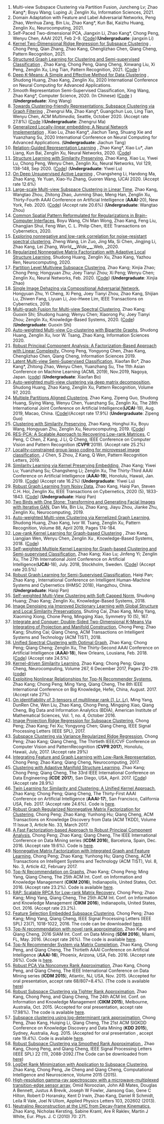 

1.  <span class="s4">Multi-view Subspace Clustering via Partition Fusion</span><span class="s9">, </span><span class="s4">Juncheng Lv; Zhao Kang*; Boyu Wang; Luping Ji; Zenglin Xu, Information Sciences, 2021.</span>
2.  <span class="s9">Domain Adaptation with Feature and Label Adversarial Networks, </span><span class="s4">Peng Zhao, Wenhua Zang, Bin Liu, Zhao Kang*, Kun Bai, Kaizhu Huang, Zenglin Xu, Neurocomputing, 2021.</span>
3.  <span class="s4">Self-Paced Two-dimensional PCA, </span><span class="s11">J</span><span class="s4">iangxin Li</span><span class="s11">, Zhao Kang*, </span><span class="s4">Chong Peng</span><span class="s11">, </span><span class="s4">Wenyu Chen, </span><span class="s11">AAAI 2021</span><span class="s4">, Feb 2-9</span><span class="s11">. </span><span class="s4">([<span class="s12">Code</span>](https://www.google.com/url?q=https%3A%2F%2Fgithub.com%2Fsckangz%2FSP2DPCA&amp;sa=D&amp;sntz=1&amp;usg=AFQjCNGlYL48pySj2FwIv1IWHIewPrAnIA))</span><span class="s11">(</span><span class="s4">**Undergraduate**</span><span class="s11">: </span><span class="s4">jiangxin Li)</span>
4.  <span class="s13">[<span class="s14">Kernel Two-Dimensional Ridge Regression for Subspace Clustering</span>](https://www.google.com/url?q=https%3A%2F%2Farxiv.org%2Fpdf%2F2011.01477.pdf&amp;sa=D&amp;sntz=1&amp;usg=AFQjCNE47bGZLT0UG0jVSi8LVBk2FJ1hjg)</span><span class="s4"> , </span><span class="s15">Chong Peng</span><span class="s4">, </span><span class="s15">Qian Zhang</span><span class="s4">, </span><span class="s15">Zhao Kang</span><span class="s4">, </span><span class="s15">Chenglizhao Chen, Qiang Cheng, Pattern</span><span class="s4"> Recognition, 2021.<span class="Apple-converted-space"> </span></span>
5.  <span class="s10">[<span class="s14">Structured Graph Learning for Clustering and Semi-supervised Classification</span>](https://www.google.com/url?q=https%3A%2F%2Farxiv.org%2Fabs%2F2008.13429&amp;sa=D&amp;sntz=1&amp;usg=AFQjCNE0LTp7NgJzMVL_TMg9qiZyWmImpQ)</span><span class="s11"> </span><span class="s4">, Zhao Kang, Chong Peng, Qiang Cheng, Xinwang Liu, Xi Peng, Zenglin Xu, Ling Tian, Pattern </span><span class="s11">R</span><span class="s4">ecognition, 202</span><span class="s11">1</span><span class="s4">. ([<span class="s12">Code</span>](https://www.google.com/url?q=https%3A%2F%2Fgithub.com%2Fsckangz%2FICDE&amp;sa=D&amp;sntz=1&amp;usg=AFQjCNGVO4Qlc0s9pKLL0PUU5jEclHfLMg)</span><span class="s11"> </span><span class="s4">)</span>
6.  <span class="s13">[<span class="s14">Deep K-Means: A Simple and Effective Method for Data Clustering</span>](https://www.google.com/url?q=https%3A%2F%2Flink.springer.com%2Fchapter%2F10.1007%2F978-981-15-7670-6_23&amp;sa=D&amp;sntz=1&amp;usg=AFQjCNHMWqAHDQ-qDrH8J6m3eRLQqpbXMA)</span><span class="s4"> , </span><span class="s15">Shudong Huang</span><span class="s4">, </span><span class="s15">Zhao Kan</span><span class="s4">g, </span><span class="s15">Zenglin Xu, </span><span class="s4">2020 International Conference on Neural Computing for Advanced Applications</span><span class="s15">.</span>
7.  <span class="s4">Smooth Representation</span><span class="s11"> </span><span class="s4">Semi-Supervised Classification,<span class="Apple-converted-space">  </span>Xing Wang, </span><span class="s11">Zhao Kang*, Computer Science, 2020. (In Chinese) ([<span class="s14">Code</span>](https://www.google.com/url?q=https%3A%2F%2Fgithub.com%2Fsckangz%2FSRSSC&amp;sa=D&amp;sntz=1&amp;usg=AFQjCNFrBZ-AOTbsLwe3O_P5j_LSUhFjeg) )(</span><span class="s4">**Undergraduate**</span><span class="s11">: </span><span class="s4">Xing Wang</span><span class="s11">)</span>
8.  <span class="s13">[<span class="s14">Towards Clustering-friendly Representations: Subspace Clustering via Graph Filtering</span>](https://www.google.com/url?q=https%3A%2F%2Fdl.acm.org%2Fdoi%2Fabs%2F10.1145%2F3394171.3413597&amp;sa=D&amp;sntz=1&amp;usg=AFQjCNFfJr3nVB6Qd4jHI-8repGoK-ZhQA)</span><span class="s4"> </span><span class="s15">, Zhengrui Ma,</span><span class="s4"> Zhao Kang*, </span><span class="s15">Guangchun Luo, Ling Tian</span><span class="s4">, </span><span class="s15">Wenyu Chen</span><span class="s4">, </span><span class="s15">_ACM Multimedia,<span class="Apple-converted-space"> </span>_ Seattle, October 2020. (</span><span class="s4">Accept rate 27.8%</span><span class="s15">) ([<span class="s14">Code</span>](https://www.google.com/url?q=https%3A%2F%2Fgithub.com%2Fsckangz%2FSTRR&amp;sa=D&amp;sntz=1&amp;usg=AFQjCNHNDnPLaIIU4yiEMiGA0eiX5R8Dkw)</span><span class="s4"> </span><span class="s15">)</span><span class="s4">(</span><span class="s15">**Undergraduate**</span><span class="s4">: </span><span class="s15">Zhengrui Ma</span><span class="s4">)</span>
9.  <span class="s13">[<span class="s14">Generalized Locally-linear embedding: A Neural Network Implementation</span>](https://www.google.com/url?q=https%3A%2F%2Flink.springer.com%2Fchapter%2F10.1007%2F978-981-15-7670-6_9&amp;sa=D&amp;sntz=1&amp;usg=AFQjCNFwtM_zWZAnRqcvbNx7YHPxEuQvHQ)</span><span class="s4"> , </span><span class="s15">Xiao Lu, Zhao Kang*, Jiachun Tang, Shuang Xie and Yuanzhang Su, </span><span class="s4">2020 International Conference on Neural Computing for Advanced Applications</span><span class="s15">. </span><span class="s4">(</span><span class="s15">**Undergraduate**</span><span class="s4">: </span><span class="s15">Jiachun Tang</span><span class="s4">)</span>
10.  <span class="s13">[<span class="s14">Relation-Guided Representation Learning</span>](https://www.google.com/url?q=https%3A%2F%2Farxiv.org%2Fabs%2F2007.05742&amp;sa=D&amp;sntz=1&amp;usg=AFQjCNF-eNN7qwoAGKvAsqF4XRyADLneIg)</span><span class="s4"> </span><span class="s15">, </span><span class="s4">Zhao Kang*, Xiao Lu*, Jian Liang, Kun Bai, Zenglin Xu, Neural Networks, 2020. ([<span class="s16">Code</span>](https://www.google.com/url?q=https%3A%2F%2Fgithub.com%2FnbShawnLu%2FRGRL&amp;sa=D&amp;sntz=1&amp;usg=AFQjCNE_oOkHxqQ4p7dFuK8UhRNmlMlJFg))</span>
11.  <span class="s13">[<span class="s14">Structure Learning with Similarity Preserving</span>](https://www.google.com/url?q=https%3A%2F%2Fwww.sciencedirect.com%2Fscience%2Farticle%2Fpii%2FS0893608020302008%3Fvia%253Dihub&amp;sa=D&amp;sntz=1&amp;usg=AFQjCNGoiiJQ92-L5uQOjKPnPP9ThIlifg)</span><span class="s4">, Zhao Kang, Xiao Lu, Yiwei Lu, Chong Peng, Wenyu Chen, Zenglin Xu, Neural Networks, Vol 129, 138-148, Sep 2020. ([<span class="s16">Code</span>](https://www.google.com/url?q=https%3A%2F%2Fgithub.com%2Fsckangz%2FL2SP&amp;sa=D&amp;sntz=1&amp;usg=AFQjCNGqcWOKPoW0sMBw_gSnvXXKV1_UoA)) (</span><span class="s15">**Undergraduate**</span><span class="s4">: Yiwei Lu)</span>
12.  <span class="s13">[<span class="s14">On Deep Unsupervised Active Learning</span>](https://www.google.com/url?q=https%3A%2F%2Fwww.ijcai.org%2FProceedings%2F2020%2F364&amp;sa=D&amp;sntz=1&amp;usg=AFQjCNEKnLubIYbBZcwsCrG0YILUIR7FSw)</span><span class="s4"> , Changsheng Li, Handong Ma, Zhao Kang, Ye Yuan, Xiao-Yu Zhang, Guoren Wang, IJCAI 2020. (Accept rate 12.6%)<span class="Apple-converted-space"> </span></span>
13.  <span class="s13">[<span class="s14">Large-scale Multi-view Subspace Clustering in Linear Time</span>](https://www.google.com/url?q=https%3A%2F%2Farxiv.org%2Fabs%2F1911.09290&amp;sa=D&amp;sntz=1&amp;usg=AFQjCNG2H4NSueZpnZ_BQkNH3bKCpr-mWA)</span><span class="s4">, Zhao Kang</span><span class="s15">**,**</span><span class="s4"> Wangtao Zhou, Zhitong Zhao, Junming Shao, Meng Han, Zenglin Xu, Thirty-Fourth AAAI Conference on Artificial Intelligence (</span><span class="s15">**AAAI**</span><span class="s4">-20), New York, Feb. 2020. ([<span class="s16">Code</span>](https://www.google.com/url?q=https%3A%2F%2Fgithub.com%2Fsckangz%2FLMVSC&amp;sa=D&amp;sntz=1&amp;usg=AFQjCNG317yt73pkH3OD_R7eBFKSQr2g6w)) (Accept rate 20.6%) (</span><span class="s15">**Undergraduate**</span><span class="s4">: Wangtao Zhou)</span>
14.  <span class="s13">[<span class="s14">Common Spatial Pattern Reformulated for Regularizations in Brain-Computer Interfaces</span>](https://www.google.com/url?q=https%3A%2F%2Fieeexplore.ieee.org%2Fdocument%2F9076261&amp;sa=D&amp;sntz=1&amp;usg=AFQjCNFxeIOyvW8_f5QHzyHrm2_ZxLZPhg)</span><span class="s4">, Boyu Wang, Chi Man Wong, Zhao Kang, Feng Liu, Changjian Shui, Feng Wan, C. L. Philip Chen, IEEE Transactions on Cybernetics, 2020.<span class="Apple-converted-space"> </span></span>
15.  <span class="s13">[<span class="s14">Exploring nonnegative and low-rank correlation for noise-resistant spectral clustering</span>](https://www.google.com/url?q=https%3A%2F%2Flink.springer.com%2Farticle%2F10.1007%2Fs11280-020-00802-1%3Fwt_mc%3DInternal.Event.1.SEM.ArticleAuthorOnlineFirst%26utm_source%3DArticleAuthorContributingOnlineFirst%26utm_medium%3Demail%26utm_content%3DAA_en_06082018%26ArticleAuthorContributingOnlineFirst_20200313&amp;sa=D&amp;sntz=1&amp;usg=AFQjCNEp0jdEMw3ZwBBTDpd-iI_mZ2GB9Q)</span><span class="s4">, Zheng Wang, Lin Zuo, Jing Ma, Si Chen, Jingjing Li, Zhao Kang, Lei Zhang, _World_[<span class="s16">_ _</span>](https://www.google.com/url?q=https%3A%2F%2Flink.springer.com%2Fjournal%2F11280&amp;sa=D&amp;sntz=1&amp;usg=AFQjCNEq1KCGhOD2oxptUdOFz4DI2SWxGQ)_Wide_[<span class="s16">_ _</span>](https://www.google.com/url?q=https%3A%2F%2Flink.springer.com%2Fjournal%2F11280&amp;sa=D&amp;sntz=1&amp;usg=AFQjCNEq1KCGhOD2oxptUdOFz4DI2SWxGQ)_Web, _2020.</span>
16.  <span class="s17">[<span class="s18">Regularized Nonnegative Matrix Factorization with Adaptive Local Structure Learning</span>](https://www.google.com/url?q=https%3A%2F%2Fwww.sciencedirect.com%2Fscience%2Farticle%2Fpii%2FS0925231219316728&amp;sa=D&amp;sntz=1&amp;usg=AFQjCNEDW6XH28fZm1jLyyP-FKLiOGdFNQ)</span><span class="s19">, Shudong Huang, Zenglin Xu, Zhao Kang, Yazhou<span class="Apple-converted-space">  </span>Ren, Neurocomputing, 2020.</span>
17.  <span class="s13">[<span class="s14">Partition Level Multiview Subspace Clustering</span>](https://www.google.com/url?q=https%3A%2F%2Fwww.sciencedirect.com%2Fscience%2Farticle%2Fpii%2FS0893608019303326%3Fdgcid%3Dauthor&amp;sa=D&amp;sntz=1&amp;usg=AFQjCNFTx5P-GpCdlPDdS7T2RQHidcs0Sw)</span><span class="s4">, Zhao Kang; Xinjia Zhao; Chong Peng; Hongyuan Zhu; Joey Tianyi Zhou; Xi Peng; Wenyu Chen; Zenglin Xu, Neural Networks, Feb. 2020. ([<span class="s16">Code</span>](https://www.google.com/url?q=https%3A%2F%2Fgithub.com%2Fsckangz%2FPMSC&amp;sa=D&amp;sntz=1&amp;usg=AFQjCNHkt2U1tPHNivvTeV83ctXOhqUf-A)) (</span><span class="s15">**Undergraduate**</span><span class="s4">: Xinjia Zhao)</span>
18.  <span class="s13">[<span class="s14">Single Image Dehazing via Compositional Adversarial Network</span>](https://www.google.com/url?q=https%3A%2F%2Fieeexplore.ieee.org%2Fdocument%2F8946591&amp;sa=D&amp;sntz=1&amp;usg=AFQjCNHa-26lhxLZqTQCxdeVKeUh8bjUKQ)</span><span class="s4">, Hongyuan Zhu, Yi Cheng, Xi Peng, Joey Tianyi Zhou, Zhao Kang, Shijian Lu, Zhiwen Fang, Liyuan Li, Joo-Hwee Lim, IEEE Transactions on Cybernetics, 2019.<span class="Apple-converted-space"> </span></span>
19.  <span class="s13">[<span class="s14">Multi-graph Fusion for Multi-view Spectral Clustering</span>](https://www.google.com/url?q=https%3A%2F%2Fwww.sciencedirect.com%2Fscience%2Farticle%2Fpii%2FS0950705119304770&amp;sa=D&amp;sntz=1&amp;usg=AFQjCNFqwNJu-yFYmxhHntA89SfgjM8sZA)</span><span class="s4">, Zhao Kang; Guoxin Shi; Shudong huang; Wenyu Chen; Xiaorong Pu; Joey Tianyi Zhou; Zenglin Xu, Knowledge-Based Systems, 2020. ([<span class="s16">Code</span>](https://www.google.com/url?q=https%3A%2F%2Fgithub.com%2Fsckangz%2FGFSC&amp;sa=D&amp;sntz=1&amp;usg=AFQjCNFEhoG1WaM7FrjzWD_BmsMZHDH-BQ)) (</span><span class="s15">**Undergraduate**</span><span class="s4">: Guoxin Shi)</span>
20.  <span class="s13">[<span class="s14">Auto-weighted Multi-view Co-clustering with Bipartite Graphs</span>](https://www.google.com/url?q=https%3A%2F%2Fwww.sciencedirect.com%2Fscience%2Farticle%2Fpii%2FS0020025519309302&amp;sa=D&amp;sntz=1&amp;usg=AFQjCNFVOCCo-s7AJxjyZkk3HgAiYd1Qsg)</span><span class="s4">, Shudong Huang, Zenglin Xu, Ivor W. Tsang, Zhao Kang, Information Sciences 2020.</span>
21.  <span class="s13">[<span class="s14">Robust Principal Component Analysis: A Factorization-Based Approach with Linear Complexity,</span>](https://www.google.com/url?q=https%3A%2F%2Fwww.sciencedirect.com%2Fscience%2Farticle%2Fpii%2FS0020025519309259&amp;sa=D&amp;sntz=1&amp;usg=AFQjCNEyZFJMESQIjq7KgpZo9z3LLOcpAw)</span><span class="s4"> Chong Peng, Yongyong Chen, Zhao Kang, Chenglizhao Chen, Qiang Cheng, Information Sciences 2019.</span>
22.  <span class="s13">[<span class="s14">Latent Multi-view Semi-Supervised Classification</span>](http://www.google.com/url?q=http%3A%2F%2Fproceedings.mlr.press%2Fv101%2Fbo19a.html&amp;sa=D&amp;sntz=1&amp;usg=AFQjCNG1cMZqUeXdJPfkdGHiSAwARFnWQA)</span><span class="s1">, </span><span class="s4">Xiaofan Bo*, Zhao Kang*, Zhitong Zhao, Wenyu Chen, Yuanzhang Su, The 11th Asian Conference on Machine Learning (ACML 2019), Nov.2019, Nagoya, Japan. ([<span class="s16">code</span>](https://www.google.com/url?q=https%3A%2F%2Fgithub.com%2Fsckangz%2FLMVL&amp;sa=D&amp;sntz=1&amp;usg=AFQjCNGHXn1ey9HDhzciXPpn4yk2G1eNHw)) (</span><span class="s15">**Undergraduate**</span><span class="s4">: Xiaofan Bo)</span>
23.  <span class="s13">[<span class="s14">Auto-weighted multi-view clustering via deep matrix decomposition</span>](https://www.google.com/url?q=https%3A%2F%2Fwww.sciencedirect.com%2Fscience%2Farticle%2Fpii%2FS0031320319303188&amp;sa=D&amp;sntz=1&amp;usg=AFQjCNFAfn-N4lKU6hRhhUadPLHmgUQP-Q)</span><span class="s4">, Shudong Huang, Zhao Kang, Zenglin Xu, Pattern Recognition, Volume 97, 2020.<span class="Apple-converted-space"> </span></span>
24.  <span class="s13">[<span class="s14">Multiple Partitions Aligned Clustering</span>](https://www.google.com/url?q=https%3A%2F%2Fwww.ijcai.org%2Fproceedings%2F2019%2F0375.pdf&amp;sa=D&amp;sntz=1&amp;usg=AFQjCNHnLQqCxHl8b-0mZcidl2_cZVmrzA)</span><span class="s4">, Zhao Kang, Zipeng Guo, Shudong Huang, Siying Wang, Wenyu Chen, Yuanzhang Su, Zenglin Xu,<span class="Apple-converted-space">  </span>The 28th International Joint Conference on Artificial Intelligence(</span><span class="s15">**IJCAI**</span><span class="s4">-19), Aug. 2019, Macao, China. ([<span class="s16">Code</span>](https://www.google.com/url?q=https%3A%2F%2Fgithub.com%2Fsckangz%2FmPAC&amp;sa=D&amp;sntz=1&amp;usg=AFQjCNEWpetqPCM7-9h7AoDeitlySuhHzw))(Accept rate 17.9%)<span class="Apple-converted-space">  </span>(</span><span class="s15">**Undergraduate**</span><span class="s4">: Zipeng Guo)</span>
25.  <span class="s13">[<span class="s14">Clustering with Similarity Preserving</span>](https://www.google.com/url?q=https%3A%2F%2Farxiv.org%2Fabs%2F1905.08419&amp;sa=D&amp;sntz=1&amp;usg=AFQjCNFpRmRG5EzT2NOA0HVHP8Su9W-n9A)</span><span class="s4">, Zhao Kang, Honghui Xu, Boyu Wang, Hongyuan Zhu, Zenglin Xu, Neurocomputing, 2019. ([<span class="s16">Code</span>](https://www.google.com/url?q=https%3A%2F%2Fgithub.com%2Fsckangz%2FSPC&amp;sa=D&amp;sntz=1&amp;usg=AFQjCNGPIce6xbdaSSzWcMY1vbw8HTYZvQ))</span>
26.  <span class="s13">[<span class="s14">RES-PCA: A Scalable Approach to Recovering Low-rank Matrices</span>](http://www.google.com/url?q=http%3A%2F%2Fopenaccess.thecvf.com%2Fcontent_CVPR_2019%2Fpapers%2FPeng_RES-PCA_A_Scalable_Approach_to_Recovering_Low-Rank_Matrices_CVPR_2019_paper.pdf&amp;sa=D&amp;sntz=1&amp;usg=AFQjCNGUcOTigYwAkNNmUo5UCMfq8outhg)</span><span class="s4">, C Peng, C Chen, Z Kang, J Li, Q Cheng, IEEE Conference on Computer Vision and Pattern Recognition (</span><span class="s15">**CVPR**</span><span class="s4">'2019). (Accept rate 25.2%)<span class="Apple-converted-space"> </span></span>
27.  <span class="s17">[<span class="s18">Locality-constrained group lasso coding for microvessel image classification</span>](https://www.google.com/url?q=https%3A%2F%2Fwww.sciencedirect.com%2Fscience%2Farticle%2Fpii%2FS0167865519300510&amp;sa=D&amp;sntz=1&amp;usg=AFQjCNGLrgo1xtEvGUwBX1h3U6sHnNwSEg)</span><span class="s19">, J Chen, S Zhou, Z Kang, Q Wen, Pattern Recognition Letters, 2019.</span>
28.  <span class="s13">[<span class="s14">Similarity Learning via Kernel Preserving Embedding</span>](https://www.google.com/url?q=https%3A%2F%2Faaai.org%2Fojs%2Findex.php%2FAAAI%2Farticle%2Fview%2F4301&amp;sa=D&amp;sntz=1&amp;usg=AFQjCNH_Az9UvwlOzJKw27khiNAiN03UOA)</span><span class="s4">, Zhao Kang; Yiwei Lu; Yuanzhang Su; Changsheng Li; Zenglin Xu, The Thirty-Third AAAI Conference on Artificial Intelligence (</span><span class="s15">**AAAI-19**</span><span class="s4">), Honolulu, Hawaii, Jan. 2019. ([<span class="s16">Code</span>](https://www.google.com/url?q=https%3A%2F%2Fgithub.com%2Fsckangz%2FSLKE&amp;sa=D&amp;sntz=1&amp;usg=AFQjCNHiTzHlzznvFIxMrCQ224Kym0RA-Q)) (Accept rate 16.2%) (</span><span class="s15">**Undergraduate**</span><span class="s4">: Yiwei Lu)</span>
29.  <span class="s13">[<span class="s14">Robust Graph Learning from Noisy Data</span>](http://www.google.com/url?q=http%3A%2F%2Farxiv.org%2Fabs%2F1812.06673&amp;sa=D&amp;sntz=1&amp;usg=AFQjCNGDqT5CsAifUcG6QkbYdigRnq8UUA)</span><span class="s4">, Zhao Kang, Haiqi Pan, Steven C.H. Hoi,<span class="Apple-converted-space">  </span>Zenglin Xu, IEEE Transactions on Cybernetics, 2020<span class="Apple-converted-space">  </span>(5), 1833-1843. ([<span class="s16">Code</span>](https://www.google.com/url?q=https%3A%2F%2Fgithub.com%2Fsckangz%2FRGC&amp;sa=D&amp;sntz=1&amp;usg=AFQjCNFg0cGBxEqeiYcpJ-tCfD6HMk1M7A)) (</span><span class="s15">**Undergraduate**</span><span class="s4">: Haiqi Pan)</span>
30.  <span class="s13">[<span class="s14">Two Birds with One Stone: Transforming and Generating Facial Images with Iterative GAN</span>](https://www.google.com/url?q=https%3A%2F%2Fwww.sciencedirect.com%2Fscience%2Farticle%2Fabs%2Fpii%2FS0925231219304382&amp;sa=D&amp;sntz=1&amp;usg=AFQjCNFKKlpNF7T6jxqRDBv_CVHmJjBW1g)</span><span class="s4">, Dan Ma, Bin Liu, Zhao Kang, Jiayu Zhou, Jianke Zhu, Zenglin Xu, Neurocomputing, 2019.</span>
31.  <span class="s13">[<span class="s14">Auto-weighted Multi-view Clustering via Kernelized Graph Learning</span>](https://www.google.com/url?q=https%3A%2F%2Fwww.sciencedirect.com%2Fscience%2Farticle%2Fpii%2FS0031320318303959&amp;sa=D&amp;sntz=1&amp;usg=AFQjCNG6O9zHmRwkjUraYmlyZxo0YUbSzQ)</span><span class="s4">, Shudong Huang, Zhao Kang, Ivor W. Tsang, Zenglin Xu, Pattern Recognition, Volume 88, April 2019, Pages 174-184.<span class="Apple-converted-space"> </span></span>
32.  <span class="s13">[<span class="s14">Low-rank Kernel Learning for Graph-based Clustering</span>](https://www.google.com/url?q=https%3A%2F%2Farxiv.org%2Fabs%2F1903.05962&amp;sa=D&amp;sntz=1&amp;usg=AFQjCNGHZuRJ2p-KAJqu6ndY0UY61V2m7w)</span><span class="s4"> , Zhao Kang, Liangjian Wen, Wenyu Chen, Zenglin Xu , Knowledge-Based Systems, 2018. ([<span class="s16">Code</span>](https://www.google.com/url?q=https%3A%2F%2Fgithub.com%2Fsckangz%2FKBS18&amp;sa=D&amp;sntz=1&amp;usg=AFQjCNHCBwlnCjpiT3zGBmSvW2e6mRan6Q))</span>
33.  <span class="s13">[<span class="s14">Self-weighted Multiple Kernel Learning for Graph-based Clustering and Semi-supervised Classification</span>](https://www.google.com/url?q=https%3A%2F%2Fwww.ijcai.org%2Fproceedings%2F2018%2F0320.pdf&amp;sa=D&amp;sntz=1&amp;usg=AFQjCNF7JivtmE1scilK4enncBAmCi4biQ)</span><span class="s4">, Zhao Kang; Xiao Lu; Jinfeng Yi; Zenglin Xu, The 27th International Joint Conference on Artificial Intelligence(</span><span class="s15">**IJCAI**</span><span class="s4">-18), July. 2018, Stockholm, Sweden. ([<span class="s16">Code</span>](https://www.google.com/url?q=https%3A%2F%2Fgithub.com%2Fsckangz%2FIJCAI2018&amp;sa=D&amp;sntz=1&amp;usg=AFQjCNGR--5Lsd4hiwmEXdvT2maooGFncQ)) (Accept rate 20.5%)<span class="Apple-converted-space"> </span></span>
34.  <span class="s13">[<span class="s14">Robust Graph Learning for Semi-Supervised Classification</span>](https://www.google.com/url?q=https%3A%2F%2Fieeexplore.ieee.org%2Fstamp%2Fstamp.jsp%3Ftp%3D%26arnumber%3D8530325%26tag%3D1&amp;sa=D&amp;sntz=1&amp;usg=AFQjCNG0gOXpuHz73OgvQ-4jSTtX3a5vwg)</span><span class="s4">, Haiqi Pan; Zhao Kang , International Conference on Intelligent Human-Machine Systems and Cybernetics (IHMSC 2018), Hangzhou, China. (</span><span class="s15">**Undergraduate**</span><span class="s4">: Haiqi Pan)</span>
35.  <span class="s13">[<span class="s14">Self-weighted Multi-View Clustering with Soft Capped Norm</span>](https://www.google.com/url?q=https%3A%2F%2Fwww.sciencedirect.com%2Fscience%2Farticle%2Fpii%2FS0950705118302466&amp;sa=D&amp;sntz=1&amp;usg=AFQjCNGo3mEsN1BHoSbH4uuJI5c3JCTh-A)</span><span class="s4">, Shudong Huang; Zhao Kang; Zenglin Xu, Knowledge-Based Systems, 2018.</span>
36.  <span class="s13">[<span class="s18">Image Denoising via Improved Dictionary Learning with Global Structure and Local Similarity Preservations</span>](http://www.google.com/url?q=http%3A%2F%2Fwww.mdpi.com%2F2073-8994%2F10%2F5%2F167&amp;sa=D&amp;sntz=1&amp;usg=AFQjCNHetK9Q3wLb80uzabIPWkBsjGAetw)</span><span class="s20">, Shuting Cai, Zhao Kang, Ming Yang, Xiaoming Xiong, Chone Peng, Mingqing Xiao, Symmetry 10 (5), 167.</span>
37.  <span class="s13">[<span class="s14">Integrate and Conquer: Double-Sided Two-Dimensional K-Means Via Integrating of Projection and Manifold Construction</span>](https://www.google.com/url?q=https%3A%2F%2Fdl.acm.org%2Fcitation.cfm%3Fid%3D3200488&amp;sa=D&amp;sntz=1&amp;usg=AFQjCNEBXQ8uS8h_3Fao1JSOUK_f4AqNRw)</span><span class="s4">,<span class="Apple-converted-space">  </span>Chong Peng; Zhao Kang; Shuting Cai; Qiang Cheng, ACM Transactions on Intelligent Systems and Technology (ACM TIST), 2018.</span>
38.  <span class="s13">[<span class="s14">Unified Spectral Clustering with Optimal Graph</span>](https://www.google.com/url?q=https%3A%2F%2Fwww.aaai.org%2Focs%2Findex.php%2FAAAI%2FAAAI18%2Fpaper%2Fview%2F16201&amp;sa=D&amp;sntz=1&amp;usg=AFQjCNGE4eoAxhcM4ZrlzlA8xGWeITVM1Q)</span><span class="s4">, Zhao Kang; Chong Peng; Qiang Cheng; Zenglin Xu, The Thirty-Second AAAI Conference on Artificial Intelligence (</span><span class="s15">**AAAI-18**</span><span class="s4">), New Orleans, Lousiana, Feb. 2018. ([<span class="s16">Code</span>](https://www.google.com/url?q=https%3A%2F%2Fgithub.com%2Fsckangz%2FAAAI18&amp;sa=D&amp;sntz=1&amp;usg=AFQjCNGOURZXr9Qy2a9cb1Az0qs3CuUmiA)) (Accept rate 24.5%)<span class="Apple-converted-space"> </span></span>
39.  <span class="s13">[<span class="s14">Kernel-driven Similarity Learning</span>](https://www.google.com/url?q=https%3A%2F%2Fwww.dropbox.com%2Fs%2F0n849js6t8jee3m%2F1-s2.0-S0925231217310603-main.pdf%3Fdl%3D0&amp;sa=D&amp;sntz=1&amp;usg=AFQjCNHE_JuQkBKYcNiyytwnujx9HGwNsQ)</span><span class="s4">, Zhao Kang; Chong Peng; Qiang Cheng, Neurocomputing, Volume 267, 6 December 2017, Pages 210-219. ([<span class="s16">code</span>](https://www.google.com/url?q=https%3A%2F%2Fgithub.com%2Fsckangz%2Fneurocom&amp;sa=D&amp;sntz=1&amp;usg=AFQjCNEBc2sYO3LyVpCA3gSI2Zuzk9WAHQ))</span>
40.  <span class="s13">[<span class="s14">Exploiting Nonlinear Relationships for Top-N Recommender Systems</span>](http://www.google.com/url?q=http%3A%2F%2Fieeexplore.ieee.org%2Fdocument%2F8023394%2F&amp;sa=D&amp;sntz=1&amp;usg=AFQjCNElxP3dmS5SGGpPDQTC-QLhUEjQ9Q)</span><span class="s4">, Zhao Kang; Chong Peng; Ming Yang, Qiang Cheng, The 8</span><span class="s21">th</span><span class="s4"> IEEE International Conference on Big Knowledge, Hefei, China, August. 2017. (Accept rate 27%)</span>
41.  <span class="s13">[<span class="s14">On identifiability of 3-tensors of multilinear rank (1, Lr, Lr)</span>](http://www.google.com/url?q=http%3A%2F%2Faimsciences.org%2Fjournals%2FdisplayArticlesnew.jsp%3FpaperID%3D14081&amp;sa=D&amp;sntz=1&amp;usg=AFQjCNEQ_GdN5ozoVp-2Bf3m62VpCVrm9A)</span><span class="s4">, Ming Yang, DunRen Che, Wen Liu, Zhao Kang, Chong Peng, Mingqing Xiao, Qiang Cheng, Big Data and Information Analytics (BDIA), American Institute of Mathematical Sciences, Vol. 1, no. 4, October 2016.</span>
42.  <span class="s13">[<span class="s14">Image Projection Ridge Regression for Subspace Clustering</span>](http://www.google.com/url?q=http%3A%2F%2Fieeexplore.ieee.org%2Fdocument%2F7918514%2F&amp;sa=D&amp;sntz=1&amp;usg=AFQjCNFoRF8kE7VFepWuWlAklC2JeazciQ)</span><span class="s4">, Chong Peng; Zhao Kang; Fei Xu; Yongyong Chen; Qiang Cheng, IEEE Signal Processing Letters (IEEE SPL), 2017.</span>
43.  <span class="s13">[<span class="s14">Subspace Clustering via Variance Regularized Ridge Regression</span>](http://www.google.com/url?q=http%3A%2F%2Fopenaccess.thecvf.com%2Fcontent_cvpr_2017%2Fpapers%2FPeng_Subspace_Clustering_via_CVPR_2017_paper.pdf&amp;sa=D&amp;sntz=1&amp;usg=AFQjCNFqx-Ey7boGodA7OCshFBUXBSyutA)</span><span class="s4">, Chong Peng; Zhao Kang; Qiang Cheng, The Thirtieth IEEE/CVF Conference on Computer Vision and PatternRecognition (</span><span class="s15">**CVPR 2017**</span><span class="s4">), Honolulu, Hawaii, July, 2017. (Accept rate 29%)</span>
44.  <span class="s17">[<span class="s18">Integrating Feature and Graph Learning with Low-Rank Representation</span>](http://www.google.com/url?q=http%3A%2F%2Fwww.sciencedirect.com%2Fscience%2Farticle%2Fpii%2FS0925231217306173&amp;sa=D&amp;sntz=1&amp;usg=AFQjCNEGXtoRHka_5q0-xOikB1FxvdttFw)</span><span class="s19">, Chong Peng; Zhao Kang; Qiang Cheng, Neurocomputing, 2017.</span>
45.  <span class="s13">[<span class="s14">Clustering with Adaptive Manifold Structure Learning</span>](http://www.google.com/url?q=http%3A%2F%2Fieeexplore.ieee.org%2Fdocument%2F7929940%2F&amp;sa=D&amp;sntz=1&amp;usg=AFQjCNGq0dNNpU6cHF37m21W70_AZYc2IQ)</span><span class="s4">, Zhao Kang; Chong Peng; Qiang Cheng, The 33rd IEEE International Conference on Data Engineering (</span><span class="s15">**ICDE**</span><span class="s4"> </span><span class="s15">**2017**</span><span class="s4">), San Diego, USA, April. 2017. ([<span class="s16">Code</span>](https://www.google.com/url?q=https%3A%2F%2Fgithub.com%2Fsckangz%2FICDE&amp;sa=D&amp;sntz=1&amp;usg=AFQjCNGVO4Qlc0s9pKLL0PUU5jEclHfLMg))<span class="Apple-converted-space">  </span>(Accept rate 28.9%)</span>
46.  <span class="s13">[<span class="s14">Twin Learning for Similarity and Clustering: A Unified Kernel Approach</span>](https://www.google.com/url?q=https%3A%2F%2Faaai.org%2Focs%2Findex.php%2FAAAI%2FAAAI17%2Fpaper%2Fview%2F14569&amp;sa=D&amp;sntz=1&amp;usg=AFQjCNEd-lzyUBGcmq92wSqJVdwoXMHpXg)</span><span class="s4">, Zhao Kang; Chong Peng; Qiang Cheng, The Thirty-First AAAI Conference on Artificial Intelligence (</span><span class="s15">**AAAI-17**</span><span class="s4">), San Francisco, California USA, Feb. 2017. (Accept rate 24.6%). Code is [<span class="s16">here</span>](https://www.google.com/url?q=https%3A%2F%2Fgithub.com%2Fsckangz%2FAAAI17&amp;sa=D&amp;sntz=1&amp;usg=AFQjCNFnE8hz3HyZivmH2Bc5wae5DnHtKw).</span>
47.  <span class="s13">[<span class="s14">Robust Graph Regularized Nonnegative Matrix Factorization for Clustering</span>](http://www.google.com/url?q=http%3A%2F%2Fdl.acm.org%2Fcitation.cfm%3Fid%3D3003730&amp;sa=D&amp;sntz=1&amp;usg=AFQjCNE354jscn2fey4jBMplq7htbqsGeg)</span><span class="s4">, Chong Peng; Zhao Kang; Yunhong Hu; Qiang Cheng, ACM Transactions on Knowledge Discovery from Data (ACM TKDD), Volume 11 Issue 3, Article No. 33, March 2017.</span>
48.  <span class="s13">[<span class="s14">A Fast Factorization-based Approach to Robust Principal Component Analysis</span>](http://www.google.com/url?q=http%3A%2F%2Fieeexplore.ieee.org%2Fstamp%2Fstamp.jsp%3Farnumber%3D7837962&amp;sa=D&amp;sntz=1&amp;usg=AFQjCNE2ty8-hi6qtcX-uuri82y2rGPMnQ)</span><span class="s4">, Chong Peng; Zhao Kang; Qiang Cheng, The IEEE International Conference on Data Mining series (</span><span class="s15">**ICDM 2016**</span><span class="s4">), Barcelona, Spain, Dec. 2016. (Accept rate 19.6%). Code is [<span class="s16">here</span>](https://www.google.com/url?q=https%3A%2F%2Fwww.researchgate.net%2Fpublication%2F308174615_codes_icdm2016&amp;sa=D&amp;sntz=1&amp;usg=AFQjCNEdt-FMYQtthu-55fDblD5m8uYgjQ).</span>
49.  <span class="s13">[<span class="s14">Nonnegative Matrix Factorization with Integrated Graph and Feature Learning</span>](http://www.google.com/url?q=http%3A%2F%2Fdl.acm.org%2Fcitation.cfm%3Fid%3D2987378&amp;sa=D&amp;sntz=1&amp;usg=AFQjCNEfu2hBZh5qJJoFTrT6ULAwK_vYgQ)</span><span class="s4">,<span class="Apple-converted-space">  </span>Chong Peng; Zhao Kang; Yunhong Hu; Qiang Cheng, ACM Transactions on Intelligent Systems and Technology (ACM TIST), Vol. 8, No. 3, Article 42, February 2017.</span>
50.  <span class="s13">[<span class="s14">Top-N Recommendation on Graphs</span>](http://www.google.com/url?q=http%3A%2F%2Fdl.acm.org%2Fcitation.cfm%3Fid%3D2983649&amp;sa=D&amp;sntz=1&amp;usg=AFQjCNFR3PLydT-z5nZHi2eFEnwRsURneA)</span><span class="s4">, Zhao Kang; Chong Peng; Ming Yang, Qiang Cheng, The 25th ACM Int. Conf. on Information and Knowledge Management (</span><span class="s15">**CIKM 2016**</span><span class="s4">), Indianapolis, United States, Oct. 2016. (Accept rate 23.2%). Code is available [<span class="s16">here</span>](https://www.google.com/url?q=https%3A%2F%2Fgithub.com%2Fsckangz%2FCIKM16&amp;sa=D&amp;sntz=1&amp;usg=AFQjCNFVpHltOVgDJPkXSxxSs658_7KIBg). <span class="Apple-converted-space">         </span></span>
51.  <span class="s13">[<span class="s14">RAP: Scalable RPCA for Low-rank Matrix Recovery</span>](http://www.google.com/url?q=http%3A%2F%2Fdl.acm.org%2Fcitation.cfm%3Fid%3D2983651&amp;sa=D&amp;sntz=1&amp;usg=AFQjCNEgy5MY7zKQs6ZTrsxJUNJQXuExzA)</span><span class="s4">, Chong Peng; Zhao Kang; Ming Yang, Qiang Cheng, The 25th ACM Int. Conf. on Information and Knowledge Management (</span><span class="s15">**CIKM 2016**</span><span class="s4">), Indianapolis, United States, Oct. 2016.<span class="Apple-converted-space">  </span>(Accept rate 23.2%).<span class="Apple-converted-space">         </span></span>
52.  <span class="s13">[<span class="s14">Feature Selection Embedded Subspace Clustering</span>](http://www.google.com/url?q=http%3A%2F%2Fieeexplore.ieee.org%2Fxpls%2Fabs_all.jsp%3Farnumber%3D7479529&amp;sa=D&amp;sntz=1&amp;usg=AFQjCNHdbtlakZCYfvPrPBt86hYSwLn7Ug)</span><span class="s4">, Chong Peng; Zhao Kang; Ming Yang, Qiang Cheng, IEEE Signal Processing Letters (IEEE SPL) 23(7), 1018-1022, 2016. The code can be downloaded [<span class="s16">here</span>](https://www.google.com/url?q=https%3A%2F%2Fwww.researchgate.net%2Fpublication%2F307924263_FSC_pub&amp;sa=D&amp;sntz=1&amp;usg=AFQjCNEAt6jJldV1RVpcLCJs2ubKxCnRnQ). <span class="Apple-converted-space">   </span></span>
53.  <span class="s13">[<span class="s14">Top-N recommendation with novel rank approximation</span>](http://www.google.com/url?q=http%3A%2F%2Farxiv.org%2Fabs%2F1602.07783&amp;sa=D&amp;sntz=1&amp;usg=AFQjCNEi9nCPZvRq_ADucEtjuLe8JpUnqA)</span><span class="s4">, Zhao Kang and Qiang Cheng, 2016 SIAM Int. Conf. on Data Mining (</span><span class="s15">**SDM 2016**</span><span class="s4">), Miami, FL, May. 2016. (Accept rate 26%). The code is available [<span class="s16">here</span>](https://www.google.com/url?q=https%3A%2F%2Fgithub.com%2Fsckangz%2FSDM16&amp;sa=D&amp;sntz=1&amp;usg=AFQjCNFkCHL73yK2sTTNp3LK3Fw4Fm7ViA).</span>
54.  <span class="s13">[<span class="s14">Top-N Recommender System via Matrix Completion</span>](http://www.google.com/url?q=http%3A%2F%2Farxiv.org%2Fabs%2F1601.04800&amp;sa=D&amp;sntz=1&amp;usg=AFQjCNGbpJ-Hyt90GKPuq_oxc2nlhrYy6A)</span><span class="s4">, Zhao Kang, Chong Peng, and Qiang Cheng, The Thirtieth AAAI Conference on Artificial Intelligence (</span><span class="s15">**AAAI-16**</span><span class="s4">), Phoenix, Arizona, USA, Feb. 2016. (Accept rate 26%). Code is [<span class="s16">here</span>](https://www.google.com/url?q=https%3A%2F%2Fgithub.com%2Fsckangz%2Frecom_mc&amp;sa=D&amp;sntz=1&amp;usg=AFQjCNEtnIpp_2zZIQIkFBuvVTt2h9G7Xw).</span>
55.  <span class="s13">[<span class="s14">Robust PCA Via Nonconvex Rank Approximation</span>](http://www.google.com/url?q=http%3A%2F%2Fieeexplore.ieee.org%2Fxpl%2FarticleDetails.jsp%3Farnumber%3D7373325%26punumber%253D7373198%2526filter%253DAND%2528p_IS_Number%253A7373293%2529%2526pageNumber%253D2&amp;sa=D&amp;sntz=1&amp;usg=AFQjCNEtIEOgNChJI3vjmOhe8ZlefzdWmQ)</span><span class="s4">, Zhao Kang, Chong Peng, and Qiang Cheng, The IEEE International Conference on Data Mining series (</span><span class="s15">**ICDM 2015**</span><span class="s4">), Atlantic, NJ, USA, Nov. 2015. (Accepted for oral presentation, accept rate 68/807=8.4%). (The code is available [<span class="s16">here</span>](https://www.google.com/url?q=https%3A%2F%2Fgithub.com%2Fsckangz%2Fnoncvx-PRCA&amp;sa=D&amp;sntz=1&amp;usg=AFQjCNGVmNm930awa1mVeCuVb11fqo6Vtg))</span>
56.  <span class="s13">[<span class="s14">Robust Subspace Clustering via Tighter Rank Approximation</span>](http://www.google.com/url?q=http%3A%2F%2Fdl.acm.org%2Fcitation.cfm%3Fid%3D2806506%26CFID%3D733120258%26CFTOKEN%3D26148290&amp;sa=D&amp;sntz=1&amp;usg=AFQjCNHtl2w46ZSJNswhP2VdtTmS1haECw)</span><span class="s4">, Zhao Kang, Chong Peng, and Qiang Cheng, The 24th ACM Int. Conf. on Information and Knowledge Management (</span><span class="s15">**CIKM 2015**</span><span class="s4">), Melbourne, Australia, Oct. 2015. (Accepted for oral presentation, accept rate 17.98%). The code is available [<span class="s16">here</span>](https://www.google.com/url?q=https%3A%2F%2Fgithub.com%2Fsckangz%2Farctangent&amp;sa=D&amp;sntz=1&amp;usg=AFQjCNF1TSU4ln1rhMU3CeWwBlHg2ajYIA).</span>
57.  <span class="s13">[<span class="s14">Subspace clustering using log-determinant rank approximation</span>](http://www.google.com/url?q=http%3A%2F%2Fdl.acm.org%2Fcitation.cfm%3Fid%3D2783303&amp;sa=D&amp;sntz=1&amp;usg=AFQjCNFeK7YHFD9vhvn9StgHwxstcOGDng)</span><span class="s4">, Chong Peng, Zhao Kang, Huiqing Li, Qiang Cheng, The 21st ACM SIGKDD Conference on Knowledge Discovery and Data Mining (</span><span class="s15">**KDD 2015**</span><span class="s4">), Sydney, Australia, Aug. 2015. (Accepted for oral presentation , accept rate 19.4%). Code is available [<span class="s16">here</span>](http://www.google.com/url?q=http%3A%2F%2Fwww2.cs.siu.edu%2F%257Eqcheng%2FSCLA_pub%2Findex.html&amp;sa=D&amp;sntz=1&amp;usg=AFQjCNF0tZxFo6fz_ogkqcGLA6Ibx5Xo-g).</span>
58.  <span class="s13">[<span class="s14">Robust Subspace Clustering via Smoothed Rank Approximation </span>](http://www.google.com/url?q=http%3A%2F%2Fdx.doi.org%2F10.1109%2FLSP.2015.2460737&amp;sa=D&amp;sntz=1&amp;usg=AFQjCNGhAncR2xCQ8767E663UbyuNYWYwg)</span><span class="s4">, Zhao Kang, Chong Peng, and Qiang Cheng, IEEE Signal Processing Letters (IEEE SPL) 22 (11), 2088-2092.(The Code can be downloaded from [<span class="s16">here</span>](https://www.google.com/url?q=https%3A%2F%2Fgithub.com%2Fsckangz%2Flogdet&amp;sa=D&amp;sntz=1&amp;usg=AFQjCNF-Gj4BcplLCs7kSRKBwcCpZxGp4g)) <span class="Apple-converted-space">                                               </span></span>
59.  <span class="s13">[<span class="s14">LogDet Rank Minimization with Application to Subspace Clustering</span>](http://www.google.com/url?q=http%3A%2F%2Fwww.hindawi.com%2Fjournals%2Fcin%2F2015%2F824289%2Fref%2F&amp;sa=D&amp;sntz=1&amp;usg=AFQjCNFUw8MWminaAn6lug2qZ9EqDRJebg)</span><span class="s4">, Zhao Kang, Chong Peng, Jie Cheng and Qiang Cheng, Computational Intelligence and Neuroscience, Volume 2015 (2015).</span>
60.  <span class="s13">[<span class="s14">High-resolution gamma-ray spectroscopy with a microwave-multiplexed transition-edge sensor array</span>](http://www.google.com/url?q=http%3A%2F%2Fscitation.aip.org%2Fcontent%2Faip%2Fjournal%2Fapl%2F103%2F20%2F10.1063%2F1.4829156&amp;sa=D&amp;sntz=1&amp;usg=AFQjCNE5wgwJxEyKbHFlHL7G9Ne_-vzTrg)</span><span class="s4">, Omid Noroozian, John AB Mates, Douglas A Bennett, Justus A Brevik, Joseph W Fowler, Jiansong Gao, Gene C Hilton, Robert D Horansky, Kent D Irwin, Zhao Kang, Daniel R Schmidt, Leila R Vale, Joel N Ullom, Applied Physics Letters 103, 202602 (2013).</span>
61.  <span class="s13">[<span class="s14">Neutralino Reconstruction at the LHC from Decay-frame Kinematics</span>](http://www.google.com/url?q=http%3A%2F%2Flink.springer.com%2Farticle%2F10.1140%2Fepjc%2Fs10052-010-1477-1&amp;sa=D&amp;sntz=1&amp;usg=AFQjCNFtUvVG-TZ9xAqpzwE4ibC_RKwPGg)</span><span class="s4">, Zhao Kang, Nicholas Kersting,<span class="Apple-converted-space">  </span>Sabine Kraml, Are R Raklev, Martin J White, Eur. Phys. J. C (2010) 70: 271.